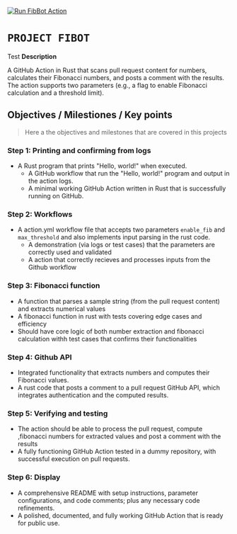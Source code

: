 [![Run FibBot Action](https://github.com/micheal-ndoh/project_fibot/actions/workflows/publish.yml/badge.svg)](https://github.com/micheal-ndoh/project_fibot/actions/workflows/publish.yml)

# `PROJECT FIBOT`
Test
**Description**

 A GitHub Action in Rust that scans pull request content for numbers, calculates their Fibonacci numbers, and posts a comment with the results. The action supports two parameters (e.g., a flag to enable Fibonacci calculation and a threshold limit).

## **Objectives / Milestiones / Key points**

> Here a the objectives and milestones that are covered in this projects

### Step 1: Printing and confirming from logs

- A Rust program that prints "Hello, world!" when executed.
  - A GitHub workflow that run the "Hello, world!" program and output in the action logs.
  - A minimal working GitHub Action written in Rust that is successfully running on GitHub.

### Step 2: Workflows

- A action.yml workflow file that accepts two parameters `enable_fib` and `max_threshold` and also implements input parsing in the rust code.
  - A demonstration (via logs or test cases) that the parameters are correctly used and validated
  - A action that correctly recieves and processes inputs from the Github workflow

### Step 3: Fibonacci function

- A function that parses a sample string (from the pull request content) and extracts numerical values
- A fibonacci function in rust with tests covering edge cases and efficiency
- Should have core logic of both number extraction and fibonacci calculation withh test cases that confirms their functionalities

### Step 4: Github API

- Integrated functionality that extracts numbers and computes their Fibonacci values.
- A rust code that posts a comment to a pull request GitHub API, which integrates authentication and the computed results.

### Step 5: Verifying and testing

- The action should be able to process the pull request, compute ,fibonacci numbers  for extracted values and post a comment with the results
- A fully functioning GitHub Action tested in a dummy repository, with successful execution on pull requests.

### Step 6: Display

- A comprehensive README with setup instructions, parameter configurations, and code comments; plus any necessary code refinements.
- A polished, documented, and fully working GitHub Action that is ready for public use.
